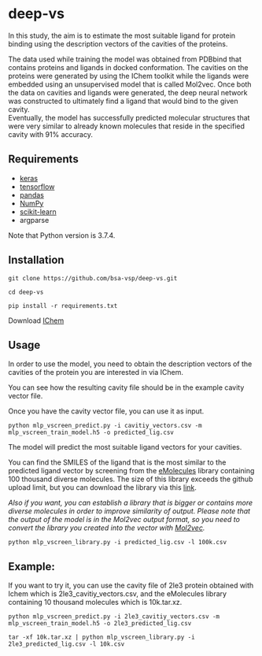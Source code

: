 # deep-vs
In this study, the aim is to estimate the most suitable ligand for protein binding using the description vectors of the cavities of the proteins.

The data used while training the model was obtained from PDBbind that contains proteins and ligands in docked conformation. The cavities on the proteins were generated by using the IChem toolkit while the ligands were embedded using an unsupervised model that is called Mol2vec. Once both the data on cavities and ligands were generated, the deep neural network was constructed to ultimately find a ligand that would bind to the given cavity.    
Eventually, the model has successfully predicted molecular structures that were very similar to already known molecules that reside in the specified cavity with 91\% accuracy. 

## Requirements
- [keras](https://keras.io/)
- [tensorflow](https://www.tensorflow.org/) 
- [pandas](http://pandas.pydata.org/)
- [NumPy](http://www.numpy.org/)
- [scikit-learn](http://scikit-learn.org/stable/)
- argparse


Note that Python version is 3.7.4.

## Installation
`git clone https://github.com/bsa-vsp/deep-vs.git`

`cd deep-vs`

`pip install -r requirements.txt`

Download [IChem](http://bioinfo-pharma.u-strasbg.fr/labwebsite/download.html)

## Usage

In order to use the model, you need to obtain the description vectors of the cavities of the protein you are interested in via IChem.

You can see how the resulting cavity file should be in the example cavity vector file.

Once you have the cavity vector file, you can use it as input.

 `python mlp_vscreen_predict.py -i cavitiy_vectors.csv -m mlp_vscreen_train_model.h5 -o predicted_lig.csv`
 
The model will predict the most suitable ligand vectors for your cavities. 

You can find the SMILES of the ligand that is the most similar to the predicted ligand vector by screening from the [eMolecules](https://www.emolecules.com/) library containing 100 thousand diverse molecules. The size of this library exceeds the github upload limit, but you can download the library via this [link](https://drive.google.com/drive/folders/1OMdrh4el6OYd2-7idg4Dg6quBix6_cDp?usp=sharing).

*Also if you want, you can establish a library that is bigger or contains more diverse molecules in order to improve similarity of output. Please note that the output of the model is in the Mol2vec output format, so you need to convert the library you created into the vector with [Mol2vec](https://github.com/samoturk/mol2vec).*
 
 `python mlp_vscreen_library.py -i predicted_lig.csv -l 100k.csv`

## Example:

If you want to try it, you can use the cavity file of 2le3 protein obtained with Ichem which is 2le3_cavitiy_vectors.csv, and the eMolecules library containing 10 thousand molecules which is 10k.tar.xz. 

`python mlp_vscreen_predict.py -i 2le3_cavitiy_vectors.csv -m mlp_vscreen_train_model.h5 -o 2le3_predicted_lig.csv`

`tar -xf 10k.tar.xz | python mlp_vscreen_library.py -i 2le3_predicted_lig.csv -l 10k.csv`
